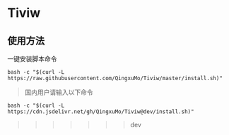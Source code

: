 # Tiviw

## 使用方法

一键安装脚本命令
```
bash -c "$(curl -L https://raw.githubusercontent.com/QingxuMo/Tiviw/master/install.sh)"
```

> 国内用户请输入以下命令

```
bash -c "$(curl -L https://cdn.jsdelivr.net/gh/QingxuMo/Tiviw@dev/install.sh)"
```
>>>>>>> dev
